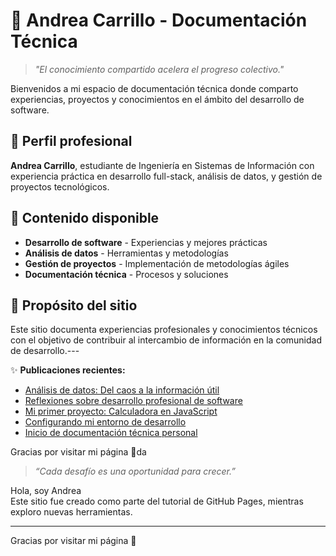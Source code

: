 # 👋 Andrea Carrillo - Documentación Técnica

> _"El conocimiento compartido acelera el progreso colectivo."_

Bienvenidos a mi espacio de documentación técnica donde comparto experiencias, proyectos y conocimientos en el ámbito del desarrollo de software.

## 🚀 Perfil profesional

**Andrea Carrillo**, estudiante de Ingeniería en Sistemas de Información con experiencia práctica en desarrollo full-stack, análisis de datos, y gestión de proyectos tecnológicos.

## 📝 Contenido disponible

- **Desarrollo de software** - Experiencias y mejores prácticas
- **Análisis de datos** - Herramientas y metodologías
- **Gestión de proyectos** - Implementación de metodologías ágiles
- **Documentación técnica** - Procesos y soluciones

## 🔗 Propósito del sitio

Este sitio documenta experiencias profesionales y conocimientos técnicos con el objetivo de contribuir al intercambio de información en la comunidad de desarrollo.---

✨ **Publicaciones recientes:**

- [Análisis de datos: Del caos a la información útil](/_posts/2025-08-10-analisis-datos.html)
- [Reflexiones sobre desarrollo profesional de software](/_posts/2025-08-09-desarrollo-profesional.html)
- [Mi primer proyecto: Calculadora en JavaScript](/_posts/2025-08-08-mi-primer-proyecto.html)
- [Configurando mi entorno de desarrollo](/_posts/2025-08-07-configurando-mi-entorno.html)
- [Inicio de documentación técnica personal](/_posts/2025-08-06-mi-primer-post.html)

Gracias por visitar mi página 🙌da

> _“Cada desafío es una oportunidad para crecer.”_

Hola, soy Andrea  
Este sitio fue creado como parte del tutorial de GitHub Pages, mientras exploro nuevas herramientas.

---

Gracias por visitar mi página 🙌
